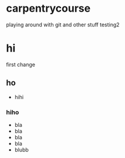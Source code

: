 # carpentrycourse
playing around with git and other stuff
testing2


# hi
first change
## ho
- hihi
### hiho

- bla 
- bla 
- bla
- bla
- blubb
